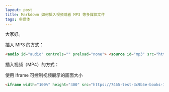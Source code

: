 ```yaml
---
layout: post
title: Markdown 如何插入视频或者 MP3 等多媒体文件
tags: 多媒体
---
```


大家好。

插入 MP3 的方式：

```html
<audio id="audio" controls="" preload="none"> <source id="mp3" src="https://7465-test-3c9b5e-books-1301492295.tcb.qcloud.la/images/Adventures.mp3"> </audio>
```



插入视频（MP4）的方式：

使用 Iframe 可控制视频展示的画面大小

```html
<iframe width="100%" height="400" src="https://7465-test-3c9b5e-books-1301492295.tcb.qcloud.la/images/flourish.charts.race.mp4" frameborder="0" allowfullscreen></iframe>
```